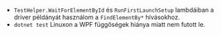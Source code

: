- `TestHelper.WaitForElementById` és `RunFirstLaunchSetup` lambdáiban a driver példányát használom a `FindElementBy*` hívásokhoz.
- `dotnet test` Linuxon a WPF függőségek hiánya miatt nem futott le.
